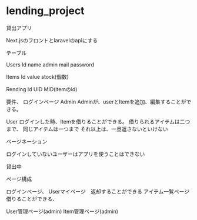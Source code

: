 # lending_project

貸出アプリ

Next.jsのフロントとlaravelのapiにする


テーブル

Users
Id name admin mail password

Items
Id value stock(個数)

Rending
Id UID MID(itemのid) 



要件、
ログインページ
Admin
Adminが、userとItemを追加、編集することができる。

User
ログインした時、Itemを借りることができる。
借りられるアイテムは二つまで、
同じアイテムは一つまで
それ以上は、一旦返さないといけない

ページネーション

ログインしていないユーザーはアプリを使うことはできない

貸出中





ページ構成

ログインページ、
Userマイページ　返却することができる
アイテム一覧ページ　借りることができる、

User管理ページ(admin)
Item管理ページ(admin)
